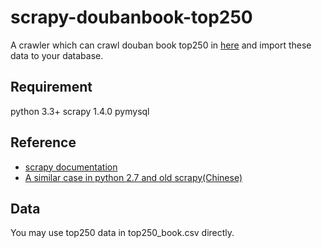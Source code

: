 # scrapy-doubanbook-top250
A crawler which can crawl douban book top250 in [here](https://book.douban.com/top250) and import these data to your database.

## Requirement
python 3.3+
scrapy  1.4.0
pymysql

## Reference
- [scrapy documentation](https://docs.scrapy.org/en/latest/)
- [A similar case in python 2.7 and old scrapy(Chinese)](http://blog.csdn.net/luckytanggu/article/details/48182597)

## Data
You may use top250 data in top250_book.csv directly.
